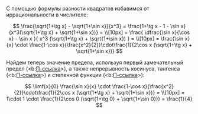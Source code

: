 С помощью формулы разности квадратов избавимся от иррациональности в числителе:

$$ \frac{\sqrt{1+\tg x} - \sqrt{1+\sin x}}{x^3} = \frac{1+\tg x - 1 - \sin x}{x^3(\sqrt{1+\tg x} + \sqrt{1+\sin x})} = \\[10px] = \frac{ \dfrac{\sin x}{\cos x} - \sin x }{ x^3 (\sqrt{1+\tg x} + \sqrt{1+\sin x}) } = \\[10px] = \frac{\sin x}{x} \cdot \frac{1-\cos x}{\frac{x^2}{2}}\cdot\frac{1}{2\cos x (\sqrt{1+\tg x} + \sqrt{1+\sin x})} $$

Найдем теперь значение предела, используя первый замечательный предел (<b:[П-ссылка](advanced/proto/f-lim/first-wonderful)>), а также непрерывность косинуса, тангенса (<b:[П-ссылка](advanced/proto/f-continuity/trigonom)>) и степенной функции (<b:[П-ссылка](advanced/proto/f-lim/f-power)>):

$$ \limf{x}{0} \frac{\sin x}{x} \cdot \frac{1-\cos x}{\frac{x^2}{2}}\cdot\frac{1}{2\cos x (\sqrt{1+\tg x} + \sqrt{1+\sin x})} = \\[10px] = 1\cdot 1 \cdot \frac{1}{2\cos 0 (\sqrt{1+\tg 0} + \sqrt{1+\sin 0})} = \frac{1}{4} $$